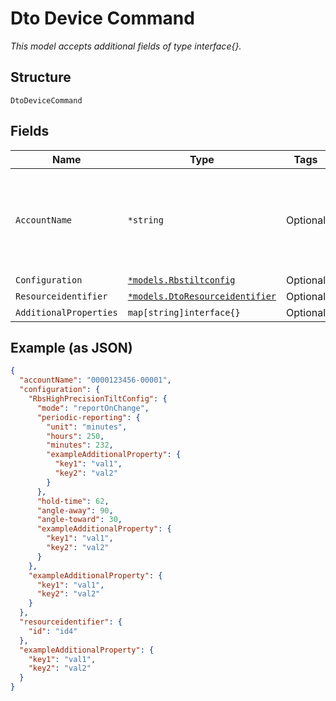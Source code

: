 
# Dto Device Command

*This model accepts additional fields of type interface{}.*

## Structure

`DtoDeviceCommand`

## Fields

| Name | Type | Tags | Description |
|  --- | --- | --- | --- |
| `AccountName` | `*string` | Optional | The numeric account name, which must include leading zeros |
| `Configuration` | [`*models.Rbstiltconfig`](../../doc/models/rbstiltconfig.md) | Optional | - |
| `Resourceidentifier` | [`*models.DtoResourceidentifier`](../../doc/models/dto-resourceidentifier.md) | Optional | - |
| `AdditionalProperties` | `map[string]interface{}` | Optional | - |

## Example (as JSON)

```json
{
  "accountName": "0000123456-00001",
  "configuration": {
    "RbsHighPrecisionTiltConfig": {
      "mode": "reportOnChange",
      "periodic-reporting": {
        "unit": "minutes",
        "hours": 250,
        "minutes": 232,
        "exampleAdditionalProperty": {
          "key1": "val1",
          "key2": "val2"
        }
      },
      "hold-time": 62,
      "angle-away": 90,
      "angle-toward": 30,
      "exampleAdditionalProperty": {
        "key1": "val1",
        "key2": "val2"
      }
    },
    "exampleAdditionalProperty": {
      "key1": "val1",
      "key2": "val2"
    }
  },
  "resourceidentifier": {
    "id": "id4"
  },
  "exampleAdditionalProperty": {
    "key1": "val1",
    "key2": "val2"
  }
}
```

